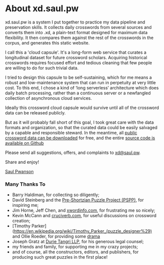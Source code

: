 # About xd.saul.pw

xd.saul.pw is a system I put together to practice my data pipeline and preservation skills.
It collects daily crosswords from several sources and converts them into .xd, a plain-text format designed for maximum data flexibility.
It then compares them against the rest of the crosswords in the corpus, and generates this static website.

I call this a 'cloud capsule'.
It's a long-form web service that curates a longitudinal dataset for future crossword scholars.
Acquiring historical crosswords requires focused effort and tedious cleaning that few people are willing to do for such trivial data.

I tried to design this capsule to be self-sustaining, which for me means a robust and low-maintenance system that can run in perpetuity at very little cost.
To this end, I chose a kind of ‘long serverless’ architecture which does daily batch processing, rather than a continuous server or a newfangled collection of asynchronous cloud services.

Ideally this crossword cloud capsule would survive until all of the crossword data can be released publicly.

But as it will probably fall short of this goal, I took great care with the data formats and organization, so that the curated data could be easily salvaged by a capable and responsible steward.
In the meantime, all [public crossword data can be downloaded](/data#download) for free, and the entire [source code is available on Github](/data#source)


Please send all suggestions, offers, and complaints to [xd@saul.pw](mailto:xd@saul.pw).

Share and enjoy!

[Saul Pwanson](http://saul.pw)

### Many Thanks To

* Barry Haldiman, for collecting so diligently;
* David Steinberg and the [Pre-Shortzian Puzzle Project (PSPP)](http://www.preshortzianpuzzleproject.com), for inspiring me;
* Jim Horne, Jeff Chen, and [xwordinfo.com](http://xwordinfo.com), for frustrating me so nicely;
* Kevin McCann and [cruciverb.com](http://cruciverb.com), for useful discussions on crossword creation;
* [Timothy Parker](https://en.wikipedia.org/wiki/Timothy_Parker_(puzzle_designer%29) and Ollie Roeder, for providing some [drama](http://fivethirtyeight.com/features/a-plagiarism-scandal-is-unfolding-in-the-crossword-world/)
* Joseph Gratz at [Durie Tangri LLP](http://durietangri.com), for his generous legal counsel;
* my friends and family, for supporting me in my crazy projects;
* and of course, all the constructors, editors, and publishers, for producing such great puzzles in the first place!

